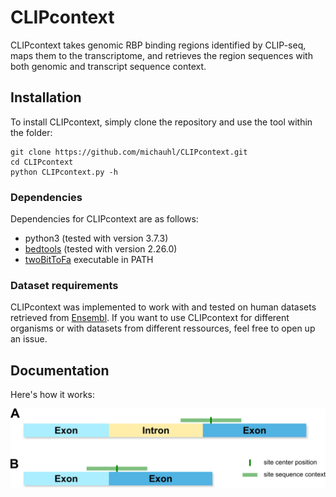 # CLIPcontext
CLIPcontext takes genomic RBP binding regions identified by CLIP-seq, maps them to the transcriptome, 
and retrieves the region sequences with both genomic and transcript sequence context.



## Installation

To install CLIPcontext, simply clone the repository and use the tool within the folder:

```
git clone https://github.com/michauhl/CLIPcontext.git
cd CLIPcontext
python CLIPcontext.py -h
```

### Dependencies
Dependencies for CLIPcontext are as follows:

- python3 (tested with version 3.7.3)
- [bedtools](https://github.com/arq5x/bedtools2/releases)  (tested with version 2.26.0)
- [twoBitToFa](http://hgdownload.cse.ucsc.edu/admin/exe/linux.x86_64/twoBitToFa) executable in PATH

### Dataset requirements
CLIPcontext was implemented to work with and tested on human datasets retrieved from [Ensembl](http://www.ensembl.org/index.html). If you want to use CLIPcontext for different organisms or with datasets from different ressources, feel free to open up an issue.



## Documentation

Here's how it works:

<img src="doc/figures/gen_tr_context.png" alt="Site with genomic and transcript context"
	title="Site with genomic and transcript context" width="700" />
